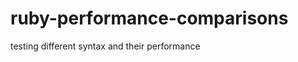 ruby-performance-comparisons
============================

testing different syntax and their performance
